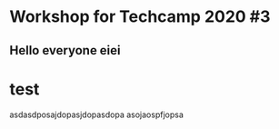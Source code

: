 # Workshop for Techcamp 2020 #3
## Hello everyone eiei
# test
asdasdposajdopasjdopasdopa
asojaospfjopsa